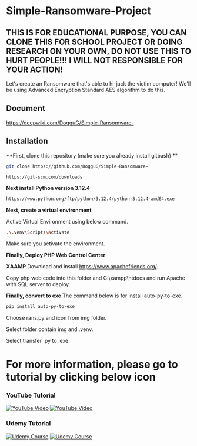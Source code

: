 # Simple-Ransomware-Project
## THIS IS FOR EDUCATIONAL PURPOSE, YOU CAN CLONE THIS FOR SCHOOL PROJECT OR DOING RESEARCH ON YOUR OWN, DO NOT USE THIS TO HURT PEOPLE!!! I WILL NOT RESPONSIBLE FOR YOUR ACTION!

Let's create an Ransomware that's able to hi-jack the victim computer! We'll be using Advanced Encryption Standard AES algorithm to do this.
## Document
https://deepwiki.com/DogguG/Simple-Ransomware-
## Installation

**First, clone this repository (make sure you already install gitbash) **

```bash
git clone https://github.com/DogguG/Simple-Ransomware-
```

```bash
https://git-scm.com/downloads
```

**Next install Python version 3.12.4**

```bash
https://www.python.org/ftp/python/3.12.4/python-3.12.4-amd64.exe
```

**Next, create a virtual environment**

 Active Virtual Environment using below command.
```bash
.\.venv\Scripts\activate
```

Make sure you activate the environment.

**Finally, Deploy PHP Web Control Center**

**XAAMP**
Download and install https://www.apachefriends.org/.

Copy php web code into this folder and C:\xampp\htdocs and run Apache with SQL server to deploy.

**Finally, convert to exe**
The command below is for install auto-py-to-exe.
```bash
pip install auto-py-to-exe
```
Choose rans.py and icon from img folder.

Select folder contain img and .venv.

Select transfer .py to .exe.

# For more information, please go to tutorial by clicking below icon

### YouTube Tutorial

[![YouTube Video](https://img.icons8.com/color/48/000000/youtube-play.png)](https://www.youtube.com/watch?v=Gv-987D22Ao&t=32269s) [![YouTube Video](https://img.shields.io/badge/YouTube-Video-red?logo=youtube)](https://www.youtube.com/watch?v=Gv-987D22Ao&t=32269s)

### Udemy Tutorial

[![Udemy Course](https://img.icons8.com/color/48/000000/udemy.png)](https://www.udemy.com/course/ethical-hacking-build-ransomware-with-control-center-poc/?couponCode=ST11MT170325G3) [![Udemy Course](https://img.shields.io/badge/Udemy-Ethical%20Hacking%20Course-blue?logo=udemy)](https://www.udemy.com/course/ethical-hacking-build-ransomware-with-control-center-poc/?couponCode=ST11MT170325G3)
